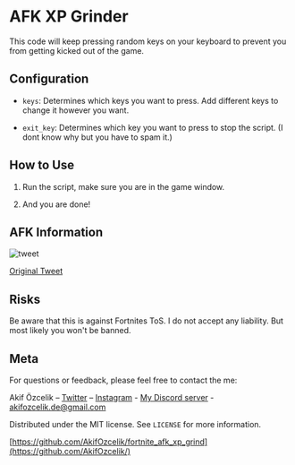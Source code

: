 # AFK XP Grinder

This code will keep pressing random keys on your keyboard to prevent you from getting kicked out of the game.

## Configuration

- `keys`: Determines which keys you want to press. Add different keys to change it however you want.

- `exit_key`: Determines which key you want to press to stop the script. (I dont know why but you have to spam it.)

## How to Use

1. Run the script, make sure you are in the game window.

2. And you are done!

## AFK Information

![tweet](https://github.com/AkifOzcelik/fortnite_afk_xp_grind/assets/74510324/095f6c77-056e-4c57-b0dc-ed9d08016556)

[Original Tweet](https://x.com/ItsADAMO_/status/1794067079651348594)

## Risks

Be aware that this is against Fortnites ToS. I do not accept any liability. But most likely you won't be banned.

## Meta

For questions or feedback, please feel free to contact the me:

Akif Özcelik – [Twitter](https://twitter.com/akifzclk) – [Instagram](https://www.instagram.com/iamakifzclk/) - [My Discord server](https://discord.gg/6PRazmg9fs) - akifozcelik.de@gmail.com

Distributed under the MIT license. See `LICENSE` for more information.

[https://github.com/AkifOzcelik/fortnite_afk_xp_grind](https://github.com/AkifOzcelik/)
